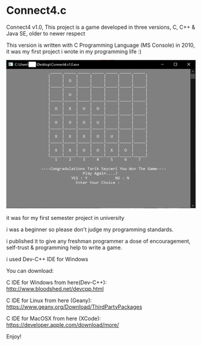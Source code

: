 # Connect4.c
Connect4 v1.0, This project is a game developed in three versions, C, C++ &amp; Java SE, older to newer respect

This version is written with C Programming Language (MS Console) in 2010, it was my first project i wrote in my programming life :)

![alt Preview](https://github.com/TarikSeyceri/Connect4.c/blob/master/Connect4.c.v1.0_preview.png?raw=true)

it was for my first semester project in university

i was a beginner so please don't judge my programming standards.

i published it to give any freshman programmer a dose of encouragement, self-trust & programming help to write a game.

i used Dev-C++ IDE for Windows

You can download:

C IDE for Windows from here(Dev-C++): http://www.bloodshed.net/devcpp.html

C IDE for Linux from here (Geany): https://www.geany.org/Download/ThirdPartyPackages

C IDE for MacOSX from here (XCode): https://developer.apple.com/download/more/

Enjoy!
